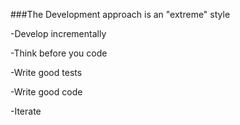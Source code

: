 ###The Development approach is an "extreme" style

-Develop incrementally

-Think before you code

-Write good tests

-Write good code

-Iterate